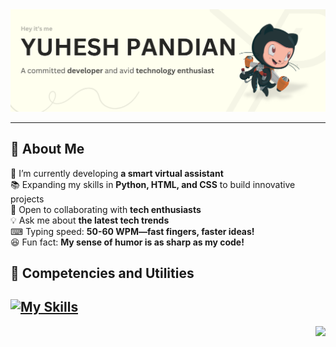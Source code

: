 <div align="center">
  <img src="Github-Banner.png" alt="Profile Banner">
</div>

---

## 🚀 About Me

🤖 I’m currently developing **a smart virtual assistant**  
📚 Expanding my skills in **Python, HTML, and CSS** to build innovative projects  
🤝 Open to collaborating with **tech enthusiasts**  
💡 Ask me about **the latest tech trends**  
⌨ Typing speed: **50-60 WPM—fast fingers, faster ideas!**  
😆 Fun fact: **My sense of humor is as sharp as my code!** 



 ## 🧰 Competencies and Utilities
[![My Skills](https://skillicons.dev/icons?i=python,html,css,markdown,git,github,vscode,pycharm,sublime,replit,notion)]()
---

<img align="right" src="https://komarev.com/ghpvc/?username=YuheshPandian&style=flat&color=111111&abbreviated=true" height="23px">
